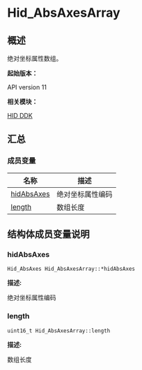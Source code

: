 # Hid_AbsAxesArray


## 概述

绝对坐标属性数组。

**起始版本：** 

API version 11

**相关模块：**

[HID DDK](_hid_ddk.md)


## 汇总


### 成员变量

| 名称 | 描述 | 
| -------- | -------- |
| [hidAbsAxes](#hidAbsAxes) | 绝对坐标属性编码 | 
| [length](#length) | 数组长度 | 


## 结构体成员变量说明


### hidAbsAxes


```
Hid_AbsAxes Hid_AbsAxesArray::*hidAbsAxes
```

**描述:**

绝对坐标属性编码


### length


```
uint16_t Hid_AbsAxesArray::length
```

**描述:**

数组长度